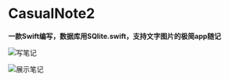 # CasualNote2
**一款Swift编写，数据库用SQlite.swift，支持文字图片的极简app随记**

![写笔记](/Users/grant/Downloads/IMG_7159.PNG)

![展示笔记](/Users/grant/Downloads/IMG_7160.PNG)